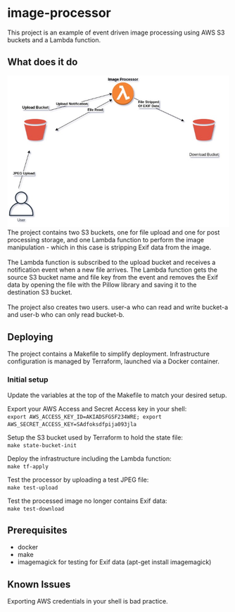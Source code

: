 # image-processor
This project is an example of event driven image processing using AWS S3 buckets and a Lambda function.

## What does it do
![Diagram](/diagram/diagram.jpg)
<br>
The project contains two S3 buckets, one for file upload and one for post processing storage, and one Lambda function to perform the image manipulation - which in this case is stripping Exif data from the image.
<br><br>
The Lambda function is subscribed to the upload bucket and receives a notification event when a new file arrives.  The Lambda function gets the source S3 bucket name and file key from the event and removes the Exif data by opening the file with the Pillow library and saving it to the destination S3 bucket.
<br><br>
The project also creates two users.  user-a who can read and write bucket-a and user-b who can only read bucket-b.

## Deploying
The project contains a Makefile to simplify deployment. Infrastructure configuration is managed by Terraform, launched via a Docker container.

### Initial setup
Update the variables at the top of the Makefile to match your desired setup.
<br>

Export your AWS Access and Secret Access key in your shell:
<br>
`export AWS_ACCESS_KEY_ID=AKIADSFGSF234WRE; export AWS_SECRET_ACCESS_KEY=SAdfoksdfpija093jla`

Setup the S3 bucket used by Terraform to hold the state file:
<br>
`make state-bucket-init`

Deploy the infrastructure including the Lambda function:
<br>
`make tf-apply`

Test the processor by uploading a test JPEG file:
<br>
`make test-upload`

Test the processed image no longer contains Exif data:
<br>
`make test-download`


## Prerequisites
* docker
* make
* imagemagick for testing for Exif data (apt-get install imagemagick)

## Known Issues
Exporting AWS credentials in your shell is bad practice.
